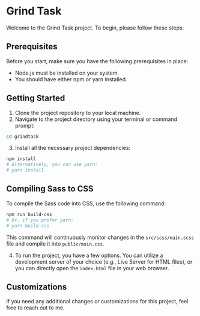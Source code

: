 # Grind Task

Welcome to the Grind Task project. To begin, please follow these steps:

## Prerequisites

Before you start, make sure you have the following prerequisites in place:

- Node.js must be installed on your system.
- You should have either npm or yarn installed.

## Getting Started

1. Clone the project repository to your local machine.
2. Navigate to the project directory using your terminal or command prompt:

```bash
cd grindtask
```

3. Install all the necessary project dependencies:

```bash
npm install
# Alternatively, you can use yarn:
# yarn install
```

## Compiling Sass to CSS

To compile the Sass code into CSS, use the following command:

```bash
npm run build-css
# Or, if you prefer yarn:
# yarn build-css
```

This command will continuously monitor changes in the `src/scss/main.scss` file and compile it into `public/main.css`.

4. To run the project, you have a few options. You can utilize a development server of your choice (e.g., Live Server for HTML files), or you can directly open the `index.html` file in your web browser.

## Customizations

If you need any additional changes or customizations for this project, feel free to reach out to me.



